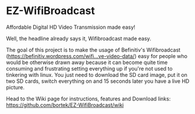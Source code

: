 # EZ-WifiBroadcast
Affordable Digital HD Video Transmission made easy!

Well, the headline already says it, Wifibroadcast made easy.

The goal of this project is to make the usage of Befinitiv's Wifibroadcast (https://befinitiv.wordpress.com/wifi...ve-video-data/) easy for people who would be otherwise drawn away because it can become quite time consuming and frustrating setting everything up if you're not used to tinkering with linux. You just need to download the SD card image, put it on two SD cards, switch everything on and 15 seconds later you have a live HD picture.

Head to the Wiki page for instructions, features and Download links: https://github.com/bortek/EZ-WifiBroadcast/wiki
